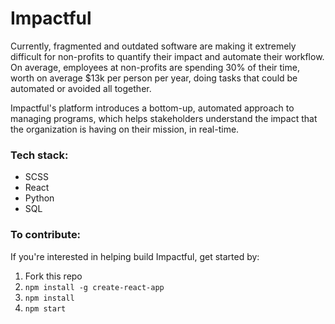 # Impactful
Currently, fragmented and outdated software are making it extremely difficult for non-profits to quantify their impact and automate their workflow. On average, employees at non-profits are spending 30% of their time, worth on average $13k per person per year, doing tasks that could be automated or avoided all together.

Impactful's platform introduces a bottom-up, automated approach to managing programs, which helps stakeholders understand the impact that the organization is having on their mission, in real-time.

### Tech stack:
- SCSS
- React
- Python
- SQL

### To contribute:
If you're interested in helping build Impactful, get started by:
1. Fork this repo
1. ```npm install -g create-react-app```
1. ```npm install```
1. ```npm start```

